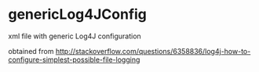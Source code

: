 # genericLog4JConfig
xml file with generic Log4J configuration

obtained from http://stackoverflow.com/questions/6358836/log4j-how-to-configure-simplest-possible-file-logging
